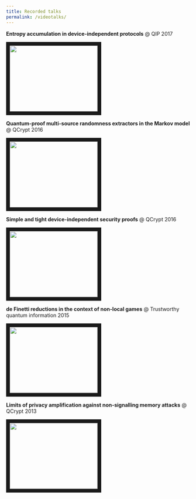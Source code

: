 ```yaml
---
title: Recorded talks
permalink: /videotalks/
---
```


**Entropy accumulation in device-independent protocols** @ QIP 2017 

<a href="http://www.youtube.com/watch?feature=player_embedded&v=v=4rwA_2aLnLc" target="_blank"><img src="http://img.youtube.com/vi/v=4rwA_2aLnLc/0.jpg"  
width="240" height="180" border="10" /></a>

**Quantum-proof multi-source randomness extractors in the Markov model** @ QCrypt 2016 

<a href="http://www.youtube.com/watch?feature=player_embedded&v=v=CloEUzNqXWs" target="_blank"><img src="http://img.youtube.com/vi/v=CloEUzNqXWs/0.jpg" 
width="240" height="180" border="10" /></a>

**Simple and tight device-independent security proofs** @ QCrypt 2016

<a href="http://www.youtube.com/watch?feature=player_embedded&v=v=JWEdZ16OyWE" target="_blank"><img src="http://img.youtube.com/vi/v=JWEdZ16OyWE/0.jpg" 
width="240" height="180" border="10" /></a>

**de Finetti reductions in the context of non-local games** @ Trustworthy quantum information 2015

<a href="http://www.youtube.com/watch?feature=player_embedded&v=v=6OME6EPJeP4" target="_blank"><img src="http://img.youtube.com/vi/v=6OME6EPJeP4/0.jpg" 
width="240" height="180" border="10" /></a>

**Limits of privacy amplification against non-signalling memory attacks** @ QCrypt 2013

<a href="http://www.youtube.com/watch?feature=player_embedded&v=v=vXUHCNzP8Pc" target="_blank"><img src="http://img.youtube.com/vi/v=vXUHCNzP8Pc/0.jpg" 
width="240" height="180" border="10" /></a>
